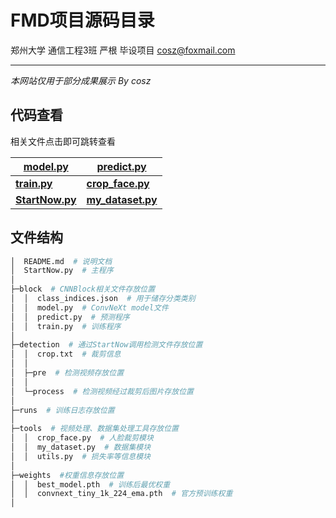 # FMD项目源码目录

郑州大学 通信工程3班 严根 毕设项目 cosz@foxmail.com

--------------------------------------------------

*本网站仅用于部分成果展示  By cosz*

## 代码查看

相关文件点击即可跳转查看



| [**model.py**](https://infwolad.github.io/FMD/code/model)    | [**predict.py**](https://infwolad.github.io/FMD/code/predict) |
| ------------------------------------------------------------ | ------------------------------------------------------------ |
| [**train.py**](https://infwolad.github.io/FMD/code/train)    | [**crop_face.py**](https://infwolad.github.io/FMD/code/crop_face) |
| [**StartNow.py**](https://infwolad.github.io/FMD/code/startnow) | [**my_dataset.py**](https://infwolad.github.io/FMD/code/my_dataset) |



## 文件结构

```python
│  README.md  # 说明文档
│  StartNow.py  # 主程序
│          
├─block  # CNNBlock相关文件存放位置
│  │  class_indices.json  # 用于储存分类类别
│  │  model.py  # ConvNeXt model文件
│  │  predict.py  # 预测程序
│  │  train.py  # 训练程序
│          
├─detection  # 通过StartNow调用检测文件存放位置
│  │  crop.txt  # 裁剪信息
│  │  
│  ├─pre  # 检测视频存放位置
│  │      
│  └─process  # 检测视频经过裁剪后图片存放位置
│          
├─runs  # 训练日志存放位置
│           
├─tools  # 视频处理、数据集处理工具存放位置
│  │  crop_face.py  # 人脸裁剪模块
│  │  my_dataset.py  # 数据集模块
│  │  utils.py  # 损失率等信息模块
│          
├─weights  #权重信息存放位置
│  │  best_model.pth  # 训练后最优权重
│  │  convnext_tiny_1k_224_ema.pth  # 官方预训练权重
│          
```

